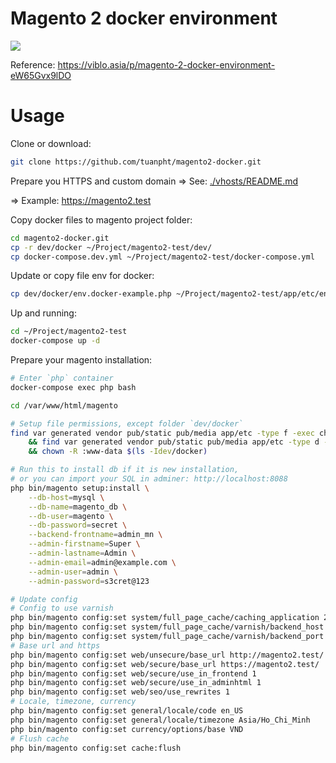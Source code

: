 # Magento 2 docker environment

![](https://images.viblo.asia/3b804ac8-287b-4d8d-96a6-9f402a81b144.png)

Reference: https://viblo.asia/p/magento-2-docker-environment-eW65Gvx9lDO

# Usage
Clone or download:
```bash
git clone https://github.com/tuanpht/magento2-docker.git
```

Prepare you HTTPS and custom domain => See: [./vhosts/README.md](./vhosts/README.md)

=> Example: https://magento2.test

Copy docker files to magento project folder:
```bash
cd magento2-docker.git
cp -r dev/docker ~/Project/magento2-test/dev/
cp docker-compose.dev.yml ~/Project/magento2-test/docker-compose.yml
```

Update or copy file env for docker:
```bash
cp dev/docker/env.docker-example.php ~/Project/magento2-test/app/etc/env.php
```

Up and running:
```bash
cd ~/Project/magento2-test
docker-compose up -d
```

Prepare your magento installation:
```bash
# Enter `php` container
docker-compose exec php bash

cd /var/www/html/magento

# Setup file permissions, except folder `dev/docker`
find var generated vendor pub/static pub/media app/etc -type f -exec chmod g+w {} + \
    && find var generated vendor pub/static pub/media app/etc -type d -exec chmod g+ws {} + \
    && chown -R :www-data $(ls -Idev/docker)

# Run this to install db if it is new installation,
# or you can import your SQL in adminer: http://localhost:8088
php bin/magento setup:install \
    --db-host=mysql \
    --db-name=magento_db \
    --db-user=magento \
    --db-password=secret \
    --backend-frontname=admin_mn \
    --admin-firstname=Super \
    --admin-lastname=Admin \
    --admin-email=admin@example.com \
    --admin-user=admin \
    --admin-password=s3cret@123

# Update config
# Config to use varnish
php bin/magento config:set system/full_page_cache/caching_application 2
php bin/magento config:set system/full_page_cache/varnish/backend_host nginx
php bin/magento config:set system/full_page_cache/varnish/backend_port 80
# Base url and https
php bin/magento config:set web/unsecure/base_url http://magento2.test/
php bin/magento config:set web/secure/base_url https://magento2.test/
php bin/magento config:set web/secure/use_in_frontend 1
php bin/magento config:set web/secure/use_in_adminhtml 1
php bin/magento config:set web/seo/use_rewrites 1
# Locale, timezone, currency
php bin/magento config:set general/locale/code en_US
php bin/magento config:set general/locale/timezone Asia/Ho_Chi_Minh
php bin/magento config:set currency/options/base VND
# Flush cache
php bin/magento config:set cache:flush
```
